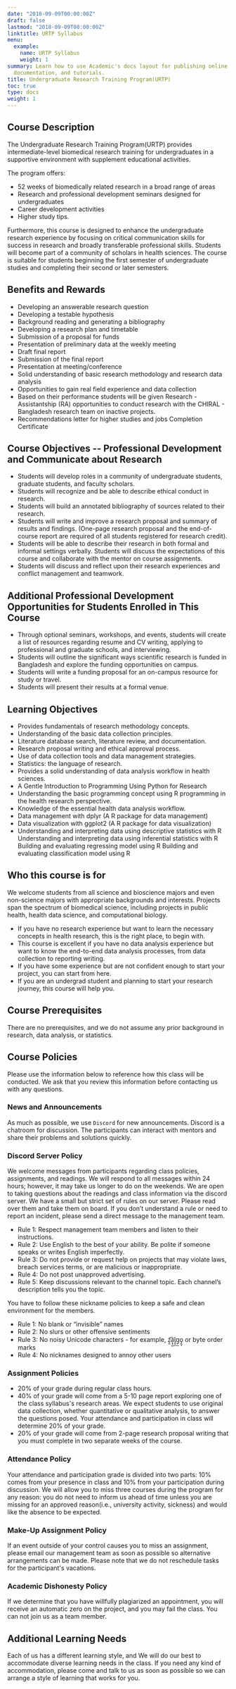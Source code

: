 ```yaml
---
date: "2018-09-09T00:00:00Z"
draft: false
lastmod: "2018-09-09T00:00:00Z"
linktitle: URTP Syllabus
menu:
  example:
    name: URTP Syllabus
    weight: 1
summary: Learn how to use Academic's docs layout for publishing online courses, software
  documentation, and tutorials.
title: Undergraduate Research Training Program(URTP)
toc: true 
type: docs
weight: 1
---
```



## Course Description
The Undergraduate Research Training Program(URTP) provides intermediate-level biomedical research training for undergraduates in a supportive environment with supplement educational activities.


The program offers: 
- 52 weeks of biomedically related research in a broad range of areas
- Research and professional development seminars designed for undergraduates
- Career development activities
- Higher study tips.

Furthermore, this course is designed to enhance the undergraduate research experience by focusing on critical communication skills for success in research and broadly transferable professional skills. Students will become part of a community of scholars in health sciences. The course is suitable for students beginning the first semester of undergraduate studies and completing their second or later semesters. 



## Benefits and Rewards
- Developing an answerable research question
- Developing a testable hypothesis
- Background reading and generating a bibliography
- Developing a research plan and timetable
- Submission of a proposal for funds
- Presentation of preliminary data at the weekly meeting
- Draft final report
- Submission of the final report
- Presentation at meeting/conference
- Solid understanding of basic research methodology and research data analysis 
- Opportunities to gain real field experience and data collection 
- Based on their performance students will be given Research - Assistantship (RA) opportunities to conduct research with the CHIRAL - Bangladesh research team on inactive projects.
- Recommendations letter for higher studies and jobs 
Completion Certificate


## Course Objectives -- Professional Development and Communicate about Research
- Students will develop roles in a community of undergraduate students, graduate students, and faculty scholars.
- Students will recognize and be able to describe ethical conduct in research.
- Students will build an annotated bibliography of sources related to their research.
- Students will write and improve a research proposal and summary of results and findings. (One-page research proposal and the end-of-course report are required of all students registered for research credit).
- Students will be able to describe their research in both formal and informal settings verbally.
Students will discuss the expectations of this course and collaborate with the mentor on course assignments.
- Students will discuss and reflect upon their research experiences and conflict management and teamwork.


## Additional Professional Development Opportunities for Students Enrolled in This Course

- Through optional seminars, workshops, and events, students will create a list of resources regarding resume and CV writing, applying to professional and graduate schools, and interviewing.
- Students will outline the significant ways scientific research is funded in Bangladesh and explore the funding opportunities on campus.
- Students will write a funding proposal for an on-campus resource for study or travel.
- Students will present their results at a formal venue.


## Learning Objectives
- Provides fundamentals of research methodology concepts.
- Understanding of the basic data collection principles.
- Literature database search, literature review, and documentation.
- Research proposal writing and ethical approval process.
- Use of data collection tools and data management strategies.
- Statistics: the language of research.
- Provides a solid understanding of data analysis workflow in health sciences.
- A Gentle Introduction to Programming Using Python for Research
- Understanding the basic programming concept using R programming in the health research perspective.
- Knowledge of the essential health data analysis workflow.
- Data management with dplyr (A R package for data management)
- Data visualization with ggplot2 (A R package for data visualization)
- Understanding and interpreting data using descriptive statistics with R
Understanding and interpreting data using inferential statistics with R
Building and evaluating regressing model using R
Building and evaluating classification model using R


## Who this course is for
We welcome students from all science and bioscience majors and even non-science majors with appropriate backgrounds and interests. Projects span the spectrum of biomedical science, including projects in public health, health data science, and computational biology.

- If you have no research experience but want to learn the necessary concepts in health research, this is the right place, to begin with.
- This course is excellent if you have no data analysis experience but want to know the end-to-end data analysis processes, from data collection to reporting writing.
- If you have some experience but are not confident enough to start your project, you can start from here.
- If you are an undergrad student and planning to start your research journey, this course will help you.

## Course Prerequisites
There are no prerequisites, and we do not assume any prior background in research, data analysis, or statistics.



## Course Policies
Please use the information below to reference how this class will be conducted. We ask that you review this information before contacting us with any questions.
 
### News and Announcements
As much as possible, we use `Discord` for new announcements. Discord is a chatroom for discussion. The participants can interact with mentors and share their problems and solutions quickly.

### Discord Server Policy
We welcome messages from participants regarding class policies, assignments, and readings. We will respond to all messages within 24 hours; however, it may take us longer to do on the weekends. We are open to taking questions about the readings and class information via the discord server.
We have a small but strict set of rules on our server. Please read over them and take them on board. If you don’t understand a rule or need to report an incident, please send a direct message to the management team.

- Rule 1: Respect management team members and listen to their instructions.
- Rule 2: Use English to the best of your ability. Be polite if someone speaks or writes English imperfectly.
- Rule 3: Do not provide or request help on projects that may violate laws, breach services terms, or are malicious or inappropriate.
- Rule 4: Do not post unapproved advertising.
- Rule 5: Keep discussions relevant to the channel topic. Each channel’s description tells you the topic.


You have to follow these nickname policies to keep a safe and clean environment for the members.

- Rule 1: No blank or “invisible” names
- Rule 2: No slurs or other offensive sentiments
- Rule 3: No noisy Unicode characters - for example, z̯̯͡a̧͎̺l̡͓̫g̹̲o̡̼̘ or byte order marks
- Rule 4: No nicknames designed to annoy other users

### Assignment Policies 
- 20% of your grade during regular class hours.
- 40% of your grade will come from a 5-10 page report exploring one of the class syllabus's research areas. We expect students to use original data collection, whether quantitative or qualitative analysis, to answer the questions posed.
Your attendance and participation in class will determine 20% of your grade.
- 20% of your grade will come from 2-page research proposal writing that you must complete in two separate weeks of the course.

### Attendance Policy
Your attendance and participation grade is divided into two parts: 10% comes from your presence in class and 10% from your participation during discussion. We will allow you to miss three courses during the program for any reason: you do not need to inform us ahead of time unless you are missing for an approved reason(i.e., university activity, sickness) and would like the absence to be expected.

### Make-Up Assignment Policy
If an event outside of your control causes you to miss an assignment, please email our management team as soon as possible so alternative arrangements can be made. Please note that we do not reschedule tasks for the participant's vacations. 
 
### Academic Dishonesty Policy
If we determine that you have willfully plagiarized an appointment, you will receive an automatic zero on the project, and you may fail the class. You can not join us as a team member.


## Additional Learning Needs
Each of us has a different learning style, and We will do our best to accommodate diverse learning needs in the class. If you need any kind of accommodation, please come and talk to us as soon as possible so we can arrange a style of learning that works for you.

